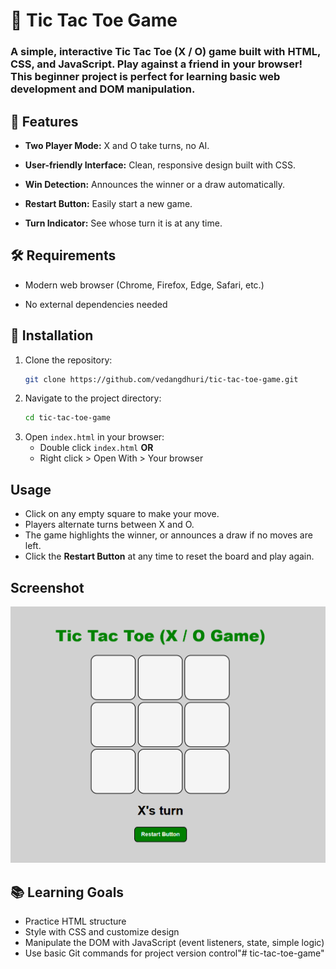 <h1 align="left">🧮 Tic Tac Toe Game</h1>
<h3 align="left">A simple, interactive Tic Tac Toe (X / O) game built with HTML, CSS, and JavaScript. Play against a friend in your browser! This beginner project is perfect for learning basic web development and DOM manipulation.</h3>

## 🚩 Features

- **Two Player Mode:** X and O take turns, no AI.

- **User-friendly Interface:** Clean, responsive design built with CSS.

- **Win Detection:** Announces the winner or a draw automatically.

- **Restart Button:** Easily start a new game.

- **Turn Indicator:** See whose turn it is at any time.

## 🛠 Requirements

- Modern web browser (Chrome, Firefox, Edge, Safari, etc.)

- No external dependencies needed

## 🚀 Installation
1. Clone the repository:
   ```bash
   git clone https://github.com/vedangdhuri/tic-tac-toe-game.git
   ```
2. Navigate to the project directory:
   ```bash
   cd tic-tac-toe-game
   ```
3. Open `index.html` in your browser:
    - Double click `index.html` **OR**
    - Right click > Open With > Your browser

## Usage
    
- Click on any empty square to make your move.
- Players alternate turns between X and O.
- The game highlights the winner, or announces a draw if no moves are left.
- Click the **Restart Button** at any time to reset the board and play again.

## Screenshot
![image](https://github.com/vedangdhuri/images/blob/main/game-tic-tac-toe.png?raw=true)

## 📚 Learning Goals
- Practice HTML structure
- Style with CSS and customize design
- Manipulate the DOM with JavaScript (event listeners, state, simple logic)
- Use basic Git commands for project version control"# tic-tac-toe-game"

<!-- Comment 1, comment 2, comment 3, comment 4 -->
